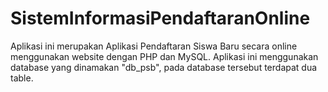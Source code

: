 # SistemInformasiPendaftaranOnline
Aplikasi ini merupakan Aplikasi Pendaftaran Siswa Baru secara online menggunakan website dengan PHP dan MySQL. Aplikasi ini menggunakan database yang dinamakan "db_psb", pada database tersebut terdapat dua table.
